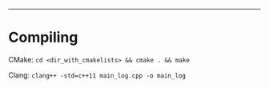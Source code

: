 ---

# Compiling

CMake:
`cd <dir_with_cmakelists> && cmake . && make`

Clang:
`clang++ -std=c++11 main_log.cpp -o main_log`
